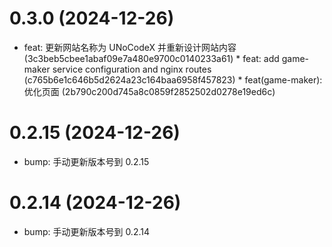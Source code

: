 # 0.3.0 (2024-12-26)

* feat: 更新网站名称为 UNoCodeX 并重新设计网站内容 (3c3beb5cbee1abaf09e7a480e9700c0140233a61) * feat: add game-maker service configuration and nginx routes (c765b6e1c646b5d2624a23c164baa6958f457823) * feat(game-maker): 优化页面 (2b790c200d745a8c0859f2852502d0278e19ed6c)

# 0.2.15 (2024-12-26)

* bump: 手动更新版本号到 0.2.15

# 0.2.14 (2024-12-26)

* bump: 手动更新版本号到 0.2.14

